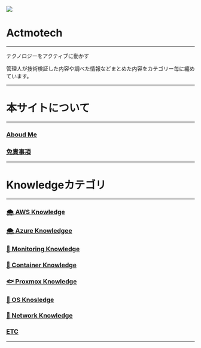 ![](/top-image/image.png)

# Actmotech

---

テクノロジーをアクティブに動かす

管理人が技術検証した内容や調べた情報などまとめた内容をカテゴリー毎に纏めています。

---

# 本サイトについて

---

### [Aboud Me](/本サイトについて/本サイトについて)

### [免責事項](/本サイトについて/免責事項)

---

# Knowledgeカテゴリ

---

### [🌨️ AWS Knowledge](/AWS/top) 

### [🌨️ Azure Knowledgee](/Azure/top)

### [👀 Monitoring Knowledge](/Monitoring/top)

### [🐳 Container Knowledge](/Container/top)

### [🐟 Proxmox Knowledge](/Proxmox/top)

### [🐧 OS Knosledge](/OS/top)

### [🧵 Network Knowledge](/Network/top)

###  [ETC](/ETC/top)

---